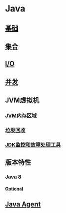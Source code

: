 # Java

## [基础](base%2FREADME.md)

## [集合](collection%2FREADME.md)

## [I/O](io%2FREADME.md)

## [并发](concurrency%2FREADME.md)

## JVM虚拟机

### [JVM内存区域](jvm%2Fjvm-memory-areas%2FREADME.md)

### [垃圾回收](jvm%2Fgarbage-collection%2FREADME.md)

### [JDK监控和故障处理工具](jvm%2Fmonitoring-and-troubleshooting-tools%2FREADME.md)

## 版本特性

### Java 8

#### [Optional](version%2Fjava-8%2Foptional%2FREADME.md)

## [Java Agent](java-agent%2FREADME.md)